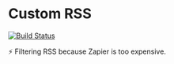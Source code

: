 # Custom RSS

[![Build Status](https://travis-ci.org/hlfcoding/custom-rss.svg?branch=master)](https://travis-ci.org/hlfcoding/custom-rss)

:zap: Filtering RSS because Zapier is too expensive.
